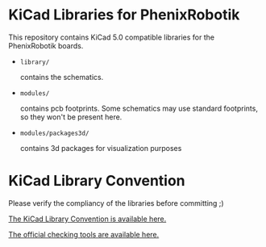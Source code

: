 # KiCad Libraries for PhenixRobotik

This repository contains KiCad 5.0 compatible libraries for the PhenixRobotik boards.

* `library/`

  contains the schematics.

* `modules/`

  contains pcb footprints.
  Some schematics may use standard footprints, so they won't be present here.

* `modules/packages3d/`

  contains 3d packages for visualization purposes


# KiCad Library Convention

Please verify the compliancy of the libraries before committing ;)

[The KiCad Library Convention is available here.](
  http://kicad-pcb.org/libraries/klc
)

[The official checking tools are available here.](
  https://github.com/kicad/kicad-library-utils
)
